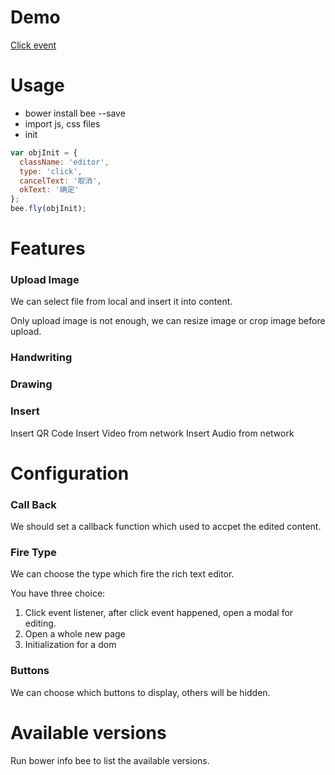 # Demo
[Click event](http://gyf1.com/bee)

# Usage
* bower install bee --save
* import js, css files
* init
```javascript
var objInit = {
  className: 'editor',
  type: 'click',
  cancelText: '取消',
  okText: '确定'
};
bee.fly(objInit);
```


# Features
### Upload Image
We can select file from local and insert it into content.

Only upload image is not enough, we can resize image or crop image before upload.


### Handwriting

### Drawing

### Insert
Insert QR Code
Insert Video from network
Insert Audio from network

# Configuration
### Call Back
We should set a callback function which used to accpet the edited content.

### Fire Type
We can choose the type which fire the rich text editor.

You have three choice:
1. Click event listener, after click event happened, open a modal for editing.
2. Open a whole new page
3. Initialization for a dom

### Buttons
We can choose which buttons to display, others will be hidden.


# Available versions
Run bower info bee to list the available versions.


